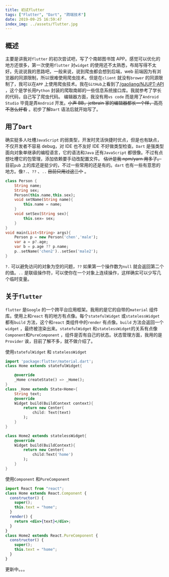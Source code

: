 ```yaml
---
title: 初试flutter
tags: ["Flutter", "Dart", "跨端技术"]
date: 2019-09-25 16:59:47
index_img: ../assets/flutter.jpg
---
```


## 概述

主要是讲我对`flutter` 的初次尝试吧，写了个南邮图书馆 APP。感觉可以优化的地方还很多，第一次使用`flutter` 对`widget` 的使用还不太熟悉，布局写得不太好。先说说我的思路吧，一般来说，说到爬虫都会想到后端，web 前端因为有浏览器的同源限制，所以很难使用爬虫技术。但是在`client` 就没有`brower` 的同源限制了，我可以在`APP` 上使用爬虫技术。我在`GitHub`上看到了[/gaoliang/NJUPT-API](https://github.com/gaoliang/NJUPT-API) ，这个是学长用`Python` 封装的爬取南邮的一些信息系统接口库。我就参考了学长的代码，自己写了爬虫代码。 编辑器方面，我没有用`vs code` 而是用了`Android Studio` 毕竟是弄`Android` 开发。~~小声 BB，jetbrain 家的编辑器都长一个样，高亮不怎么好看~~ 。初步了解`Dart` 语法后就开始写了。

## 用了`Dart`

确实挺多人吐槽`JavaScript` 的弱类型，开发时灵活快捷时优点，但是也有缺点，不仅开发者不容易 debug，对 IDE 也不友好 IDE 不好做类型检查。`Dart` 是强类型面向对象单继承的编程语言，它的语法和`Java` 还有`JavaScript` 都很像。不过有点想吐槽它的包管理，添加依赖要手动改配置文件。 ~~估计是我 npm/yarn 用多了。~~ 目前`pub` 上的库还是挺少的，不过一些常用的还是有的。`dart` 也有一些有意思的地方。像`?.`、`??` 、`..` ~~目前只用过这三个~~ 。

```dart
class Person {
    String name;
    String sex;
    Person(this.name,this.sex);
    void setName(String name){
        this.name = name;
    }
    void setSex(String sex){
        this.sex= sex;
    }
}
void main(List<String> args){
    Person p = new Person('chen','male');
    var a = p?.age;
    var b = p.age ?? p.name;
    p..setName('chen2')..setSex('male2');
}
```

`?.` 可以避免访问的对象为空的问题，`??` 如果第一个操作数为`null` 就会返回第二个的值。`..` 是联级操作符，可以使你在一个对象上连续操作，这样确实可以少写几个临时变量。

## 关于`flutter`

`flutter` 是`Google` 的一个跨平台应用框架。我用的是它的自带的`material` 组件库。使用上和`react` 有的地方有点像。每个`statefulWidget` 或`statelessWidget` 都有`build` 方法，这个和`react` 类组件中的`render` 有点像。`build` 方法会返回一个`widget` ，最终被渲染出来。`statefulWidget` 和`statelessWidget`的关系有点像`Component`和`PureComponent` ，组件是否有自己的状态。状态管理方面，我用的是`Provider` 诶，目前了解不多，就不做介绍了。

使用`statefulWidget` 和 `statelessWidget`

```dart
import 'package:flutter/material.dart';
class Home extends statefulWidget{

    @override
    _Home createState() => _Home();
}
class _Home extends State<Home>{
    String text;
    @override
    Widget build(BuildContext context){
        return new Center(
            child: Text(text)
        );
    }
}

class Home2 extends statelessWidget{
    @override
    Widget build(BuildContext){
        return new Center(
        	child:Text('home')
        );
    }
}
```

使用`Component` 和`PureComponent`

```jsx
import React from "react";
class Home extends React.Component {
  constructor() {
    super();
    this.text = "home";
  }
  render() {
    return <div>{text}</div>;
  }
}
class Home2 extends React.PureComponent {
  constructor() {
    super();
    this.text = "home";
  }
}
```

更新中。。。
